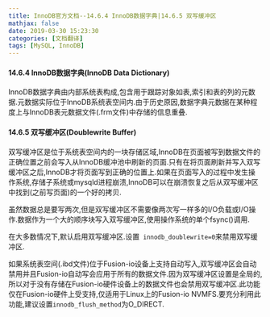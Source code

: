 ```yaml
---
title: InnoDB官方文档--14.6.4 InnoDB数据字典|14.6.5 双写缓冲区
mathjax: false
date: 2019-03-30 15:23:30
categories: [文档翻译]
tags: [MySQL, InnoDB]
---
```

#### 14.6.4 InnoDB数据字典(InnoDB Data Dictionary)
InnoDB数据字典由内部系统表构成,包含用于跟踪对象如表,索引和表的列的元数据.元数据实际位于InnoDB系统表空间内.由于历史原因,数据字典元数据在某种程度上与InnoDB表元数据文件(.frm文件)中存储的信息重叠.
<!-- more -->
#### 14.6.5 双写缓冲区(Doublewrite Buffer)
双写缓冲区是位于系统表空间内的一块存储区域,InnoDB在页面被写到数据文件的正确位置之前会写入从InnoDB缓冲池中刷新的页面.只有在将页面刷新并写入双写缓冲区之后,InnoDB才将页面写到正确的位置上.如果在页面写入的过程中发生操作系统,存储子系统或mysqld进程崩溃,InnoDB可以在崩溃恢复之后从双写缓冲区中找到(之前写页面)的一个好的拷贝.

虽然数据总是要写两次,但是双写缓冲区不需要像两次写一样多的I/O负载或I/O操作.数据作为一个大的顺序块写入双写缓冲区,使用操作系统的单个fsync()调用.

在大多数情况下,默认启用双写缓冲区.设置` innodb_doublewrite=0`来禁用双写缓冲区.

如果系统表空间(.ibd文件)位于Fusion-io设备上支持自动写入,双写缓冲区会自动禁用并且Fusion-io自动写会应用于所有的数据文件.因为双写缓冲区设置是全局的,所以对于没有存储在Fusion-io硬件设备上的数据文件也会禁用双写缓冲区.此功能仅在Fusion-io硬件上受支持,仅适用于Linux上的Fusion-io NVMFS.要充分利用此功能,建议设置`innodb_flush_method`为O_DIRECT.
